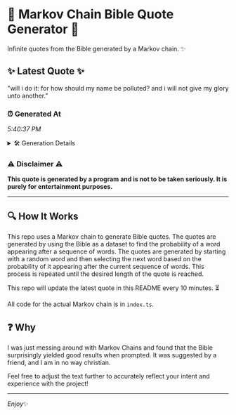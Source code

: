 # 📖 Markov Chain Bible Quote Generator 📖

Infinite quotes from the Bible generated by a Markov chain. ✨

## ✨ Latest Quote ✨
"will i do it: for how should my name be polluted? and i will not give my glory unto another."

### ⏰ Generated At
*5:40:37 PM*

<details>
    <summary>🛠️ Generation Details</summary>
    <p>
        <strong>🌱 Seed:</strong> will<br>
        <strong>🔄 Iterations:</strong> 19<br>
        <strong>📜 Context History:</strong><br>[ will ]: i<br>[ will, i ]: do<br>[ will, i, do ]: it:<br>[ will, i, do, it: ]: for<br>[ will, i, do, it:, for ]: how<br>[ will, i, do, it:, for, how ]: should<br>[ i, do, it:, for, how, should ]: my<br>[ do, it:, for, how, should, my ]: name<br>[ it:, for, how, should, my, name ]: be<br>[ for, how, should, my, name, be ]: polluted?<br>[ how, should, my, name, be, polluted? ]: and<br>[ should, my, name, be, polluted?, and ]: i<br>[ my, name, be, polluted?, and, i ]: will<br>[ name, be, polluted?, and, i, will ]: not<br>[ be, polluted?, and, i, will, not ]: give<br>[ polluted?, and, i, will, not, give ]: my<br>[ and, i, will, not, give, my ]: glory<br>[ i, will, not, give, my, glory ]: unto<br>[ will, not, give, my, glory, unto ]: another.<br>
    </p>
</details>

### ⚠️ Disclaimer ⚠️
**This quote is generated by a program and is not to be taken seriously. It is purely for entertainment purposes.**

---

## 🔍 How It Works

This repo uses a Markov chain to generate Bible quotes. The quotes are generated by using the Bible as a dataset to find the probability of a word appearing after a sequence of words. The quotes are generated by starting with a random word and then selecting the next word based on the probability of it appearing after the current sequence of words. This process is repeated until the desired length of the quote is reached.

This repo will update the latest quote in this README every 10 minutes. ⏳

All code for the actual Markov chain is in `index.ts`.

## ❓ Why

I was just messing around with Markov Chains and found that the Bible surprisingly yielded good results when prompted. 
It was suggested by a friend, and I am in no way christian.

Feel free to adjust the text further to accurately reflect your intent and experience with the project!

---

*Enjoy*✨
